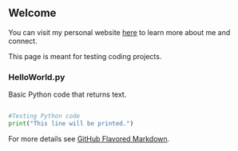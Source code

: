 ## Welcome

You can visit my personal website [here](https://grantslattery.github.io/my-app/) to learn more about me and connect.

This page is meant for testing coding projects.

### HelloWorld.py  

Basic Python code that returns text.

```python

#Testing Python code
print("This line will be printed.")


```

For more details see [GitHub Flavored Markdown](https://guides.github.com/features/mastering-markdown/).
